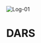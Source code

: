![Log-01](https://user-images.githubusercontent.com/106588996/180645572-45ef4753-285b-4735-b06b-9eace4d074af.png)
# DARS
 
